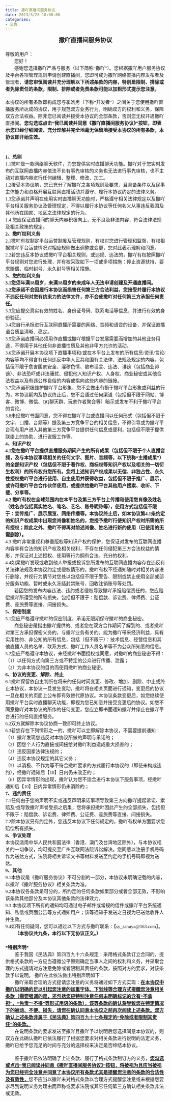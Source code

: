 ```yaml
---
title: 撒吖直播间服务协议
date: 2023/3/28 10:00:00
categories:
- 公告
---
```

<html>

<head>
    <meta http-equiv="Content-Type" content="text/html; charset=utf-8" />
    <meta http-equiv="Content-Style-Type" content="text/css" />
    <meta name="generator" content="Aspose.Words for .NET 23.3.0" />
    <title></title>
    <style type="text/css">
        body {
            text-align: justify;
            widows: 0;
            orphans: 0;
            font-family: Calibri;
            font-size: 10.5pt
        }
        h1,
        h2,
        p {
            margin: 0pt
        }
        h1 {
            margin-top: 5pt;
            margin-bottom: 5pt;
            text-align: left;
            page-break-inside: auto;
            page-break-after: auto;
            widows: 2;
            orphans: 2;
            font-family: 宋体;
            font-size: 24pt;
            font-weight: bold;
            color: #000000
        }
        h2 {
            margin-top: 5pt;
            margin-bottom: 5pt;
            text-align: left;
            page-break-inside: auto;
            page-break-after: auto;
            widows: 2;
            orphans: 2;
            font-family: 宋体;
            font-size: 18pt;
            font-weight: bold;
            color: #000000
        }
        .BalloonText {
            text-align: justify;
            widows: 0;
            orphans: 0;
            font-family: 宋体;
            font-size: 9pt
        }
        .CommentSubject {
            text-align: left;
            widows: 0;
            orphans: 0;
            font-family: Calibri;
            font-size: 10.5pt;
            font-weight: bold
        }
        .CommentText {
            text-align: left;
            widows: 0;
            orphans: 0;
            font-family: Calibri;
            font-size: 10.5pt
        }
        .DocumentMap {
            text-align: justify;
            widows: 0;
            orphans: 0;
            font-family: 宋体;
            font-size: 12pt
        }
        .Footer {
            text-align: left;
            widows: 0;
            orphans: 0;
            font-family: Calibri;
            font-size: 9pt
        }
        .Header {
            text-align: center;
            widows: 0;
            orphans: 0;
            border-bottom: 0.75pt solid #000000;
            padding-bottom: 1pt;
            font-family: Calibri;
            font-size: 9pt
        }
        .NormalWeb {
            margin-top: 5pt;
            margin-bottom: 5pt;
            text-align: left;
            widows: 2;
            orphans: 2;
            font-family: 宋体;
            font-size: 12pt
        }
        .\31 0 {
            font-family: Calibri;
            font-size: 10.5pt
        }
        .A5 {
            text-align: justify;
            widows: 0;
            orphans: 0;
            font-family: Calibri;
            font-size: 10.5pt;
            color: #000000
        }
        span.CommentReference {
            font-size: 10.5pt
        }
        span.Strong {
            font-weight: bold;
            -aw-style-name: strong
        }
        span.a4 {
            font-size: 10.5pt;
            font-weight: bold
        }
        span.a3 {
            font-size: 10.5pt
        }
        span.a2 {
            font-family: 宋体;
            font-size: 9pt
        }
        span.a1 {
            font-family: 宋体;
            font-size: 12pt
        }
        span.\31 {
            font-family: 宋体;
            font-size: 24pt;
            font-weight: bold
        }
        span.\32 {
            font-family: 宋体;
            font-size: 18pt;
            font-weight: bold
        }
        span.a {
            font-size: 9pt
        }
        span.a0 {
            font-size: 9pt
        }
    </style>
</head>

<body>
    <div>
        <p style="margin-bottom:14pt; text-align:center; line-height:150%; widows:2; orphans:2; font-size:14pt"><span
                style="font-family:宋体; font-weight:bold">撒吖直播间服务协议</span></p>
        <p style="text-align:left; line-height:150%; widows:2; orphans:2; font-size:11pt"><span
                style="font-family:宋体">尊敬的用户：</span></p>
        <p style="text-indent:21pt; text-align:left; line-height:150%; widows:2; orphans:2; font-size:11pt"><span
                style="font-family:宋体">您好！</span></p>
        <p style="text-indent:21pt; text-align:left; line-height:150%; widows:2; orphans:2; font-size:11pt"><span
                style="font-family:宋体">感谢您选择撒吖产品与服务（以下简称“撒吖”）。您根据撒吖用户服务协议及平台各项管理规则申请创建直播间，您即可成为撒吖网络直播内容发布者及管理者，</span><span
                style="font-family:宋体; font-weight:bold">请您审慎阅读并充分理解以下所述条款的内容，特别是限制、排除或者免除责任的条款，限制、排除或者免责条款可能以加粗形式提示您注意。</span>
        </p>
        <p
            style="margin-top:14pt; margin-bottom:14pt; text-align:left; line-height:150%; widows:2; orphans:2; font-size:11pt">
            <span style="font-family:宋体">本协议的所有条款即构成您与</span><span
                style="font-family:宋体; background-color:#fffefb">季皓男（下称</span><span
                style="font-family:宋体">“开发者”</span><span style="font-family:宋体; background-color:#fffefb">）</span><span
                style="font-family:宋体">之间关于您使用撒吖直播服务所达成的协议，用于规范双方业务行为，明确双方的权利和义务，保障双方合法权益。除非您已阅读并接受本协议的全部条款，否则您无权开通撒吖直播间。</span><span
                style="font-family:宋体; font-weight:bold">您勾选或点击“我已阅读并同意《撒吖直播间服务协议》”按钮，</span><a
                name="_Hlk508866689"><span
                    style="font-family:宋体; font-weight:bold">即表示您已经仔细阅读、充分理解并完全地毫无保留地接受本协议的所有条款，本协议即开始生效。</span></a></p>
        <p style="text-indent:21pt; text-align:left; line-height:150%; widows:2; orphans:2; font-size:11pt"><span
                style="font-family:宋体; -aw-import:ignore">&#xa0;</span></p>
        <p style="text-align:left; line-height:150%; widows:2; orphans:2; font-size:11pt"><span
                style="font-family:宋体; font-weight:bold">1、总则</span></p>
        <p style="text-align:left; line-height:150%; widows:2; orphans:2; font-size:11pt"><span
                style="font-family:宋体">1.1撒吖是</span><span
                style="font-family:宋体; background-color:#fffefb">一款网络聊天软件，为您提供实时直播聊天功能</span><span
                style="font-family:宋体">。撒吖对于您实时发布的互联网直播内容依法不负有事先审核的义务也无法进行事先审核，也不主动对直播内容进行任何编辑、整理、修改、加工。</span></p>
        <p style="text-align:left; line-height:150%; widows:2; orphans:2; font-size:11pt"><span
                style="font-family:宋体">1.2接受本协议前，您已充分了解撒吖之各项规则及要求，且具备条件以及民事主体能力和资格开展互联网直播活动并遵守、履行本协议约定的法律义务。</span></p>
        <p style="text-align:left; line-height:150%; widows:2; orphans:2; font-size:11pt"><span
                style="font-family:宋体">1.3您承诺并声明在使用</span><span
                style="font-family:宋体; background-color:#fffefb">实时直播聊天功能</span><span
                style="font-family:宋体">时，严格遵守相关法律规定以及撒吖平台相关服务协议及管理规定，不得以履行本协议等任何名义从事违反我国及其他所在国家、地区之法律规定的行为。</span></p>
        <p style="text-align:left; line-height:150%; widows:2; orphans:2; font-size:11pt"><span
                style="font-family:宋体">1.4 您应保证直播间的聊天内容积极向上，无不良及非法内容，符合法律法规及相关政策的规定。 </span></p>
        <p style="text-align:left; line-height:150%; widows:2; orphans:2; font-size:11pt"><span
                style="font-family:宋体; font-weight:bold">2、撒吖权利义务</span></p>
        <p style="text-align:left; line-height:150%; widows:2; orphans:2; font-size:11pt"><span
                style="font-family:宋体">2.1撒吖有权制定平台运营制度及管理规则，有权对您进行管理和监督，有权根据撒吖平台运营情况对相应规则做出调整或变更，您对此表示理解和同意。</span></p>
        <p style="text-align:left; line-height:150%; widows:2; orphans:2; font-size:11pt"><span
                style="font-family:宋体">2.2若您违反本协议或撒吖平台相关规则，或违规、违法的，撒吖有权按照撒吖平台规则对您进行处理，并有权采取如下一项或多项措施：停止资源扶持、要求赔偿、临时封号、永久封号等相关措施。</span>
        </p>
        <p style="text-align:left; line-height:150%; widows:2; orphans:2; font-size:11pt"><span
                style="font-family:宋体; font-weight:bold">3、您的权利义务</span></p>
        <p style="text-align:left; line-height:150%; widows:2; orphans:2; font-size:11pt"><span
                style="font-family:宋体; font-weight:bold">3.1您须年满18周岁，未满18周岁的未成年人</span><a name="_Hlk508872782"><span
                    style="font-family:宋体; font-weight:bold">无法申请创建及开通直播间。</span></a></p>
        <p style="text-align:left; line-height:150%; widows:2; orphans:2; font-size:11pt"><span
                style="font-family:宋体; font-weight:bold">3.2您承诺不会因履行本协议而损害任何第三方合法利益，您接受并履行本协议不违反任何对您有约束力的法律文件，亦不会使撒吖对任何第三方承担任何责任。</span>
        </p>
        <p style="text-align:left; line-height:150%; widows:2; orphans:2; font-size:11pt"><span
                style="font-family:宋体">3.3您应提交真实有效的姓名、身份证号码、联系电话等信息，并进行有效的身份验证。 </span></p>
        <p style="text-align:left; line-height:150%; widows:2; orphans:2; font-size:11pt"><span
                style="font-family:宋体">3.4您自行承担进行互联网直播所需要的网络、音频和语音的设备，并保证直播语音质量清晰、稳定。</span></p>
        <p style="text-align:left; line-height:150%; widows:2; orphans:2; font-size:11pt"><span
                style="font-family:宋体">3.5您承诺直播间必须用作直播或撒吖根据平台发展需要而增加的其他业务用途，不得用于其他任何非直播性质及其他非甲方允许的活动。</span></p>
        <p style="text-align:left; line-height:150%; widows:2; orphans:2; font-size:11pt"><span
                style="font-family:宋体">3.6您承诺开展本协议项下直播事项和/或在本平台上发布的所有信息/资讯/言论/内容等均不得含有任何违反中华人民共和国有关法律、法规及规定的内容，包括但不限于危害国家安全、淫秽色情、散布谣言、违法、诽谤（包括商业诽谤）、非法恐吓或非法骚扰、侵犯他人知识产权、人身权、商业秘密或其他合法权益以及有违公序良俗的内容或指向这些内容的链接。</span>
        </p>
        <p style="text-align:left; line-height:150%; widows:2; orphans:2; font-size:11pt"><span
                style="font-family:宋体">3.7您承诺积极维护撒吖平台形象，您不会做出有损于撒吖平台形象或利益的行为，本协议期内及协议终止后，您不会通过任何渠道（包括但不限于网站、博客、微博、微信、QQ聊天群、玩家作者聚会等）暗示或发布不利于撒吖平台的言论。</span>
        </p>
        <p style="text-align:left; line-height:150%; widows:2; orphans:2; font-size:11pt"><span
                style="font-family:宋体">3.8未经撒吖书面同意，您不得在撒吖平台或直播间以任何形式（包括但不限于文字、口播、音频等）提及第三方竞争平台的相关信息，不得引导或为撒吖平台现有用户进入其他第三方竞争平台提供任何信息或便利，包括但不限于提供联络上的协助、进行说服工作等。</span>
        </p>
        <p style="text-align:left; line-height:150%; widows:2; orphans:2; font-size:11pt"><span
                style="font-family:宋体; font-weight:bold">4、知识产权</span></p>
        <p style="text-align:left; line-height:150%; widows:2; orphans:2; font-size:11pt"><span
                style="font-family:宋体; font-weight:bold">4.1您在撒吖平台提供直播服务期间产生的所有成果（包括但不限于个人直播音频，及与本协议事项相关的任何文字、图片、音频等，以下统称“主播成果”）的全部知识产权（包括但不限于著作权、商标权等知识产权以及相关的一切衍生权利）的所有权归您所有。您将上述知识产权成果以无偿、非独占性、永久性授权撒吖平台进行使用、自主使用并获得收益，包括但不限于推广、展示，或许可撒吖平台合作伙伴使用，或提供给撒吖平台其他用户搜索、收听、下载、分享等。</span>
        </p>
        <p style="text-align:left; line-height:150%; widows:2; orphans:2; font-size:11pt"><span
                style="font-family:宋体; font-weight:bold">4.2
                撒吖有权在全球范围内在本平台及第三方平台上传播和使用您肖像及姓名（姓名亦包括真实姓名、笔名、艺名、账号昵称等），使用方式包括但不限于：宣传推广、展示展览、网络传播等。本协议终止后，如本协议第4.1条约定的知识产权成果中出现您肖像和姓名的，您授予撒吖行使知识产权时所需的所有授权；除此之外，撒吖不得再对前述肖像、姓名进行新的使用（已使用的无需删除）。</span>
        </p>
        <p style="text-align:left; line-height:150%; widows:2; orphans:2; font-size:11pt"><span
                style="font-family:宋体">4.3
                撒吖非常重视和尊重版权等知识产权的保护，您保证对发布的互联网直播内容享有合法的知识产权及相关权利，不存在任何侵犯第三方合法权益的情形，并保证对上述授权、使用等行为拥有合法、充分的权利。</span></p>
        <p style="text-align:left; line-height:150%; widows:2; orphans:2; font-size:11pt"><span
                style="font-family:宋体">4.4如果撒吖发现或收到他人举报或投诉您所发布的互联网直播内容存在违反有关法律法规及本协议约定或侵权情形的，撒吖有权不经通知随时对相关内容进行删除，并视行为情节对您处以包括但不限于警告、限制或禁止使用全部或部分服务功能、暂时或永久冻结封禁账号、回收注销账号等处罚。</span>
        </p>
        <p style="text-indent:21pt; text-align:left; line-height:150%; widows:2; orphans:2; font-size:11pt"><span
                style="font-family:宋体">若因您的发布内容违法、违约或者侵权导致撒吖承担赔偿责任的，您应赔偿撒吖所遭受的所有损失，包括但不限于：赔偿款、诉讼费、律师费、公证费、差旅费等直接、间接损失。</span>
        </p>
        <p style="text-align:left; line-height:150%; widows:2; orphans:2; font-size:11pt"><span
                style="font-family:宋体; font-weight:bold">5、保密制度</span></p>
        <p style="text-align:left; line-height:150%; widows:2; orphans:2; font-size:11pt"><span
                style="font-family:宋体">5.1您应严格遵守撒吖的保密制度，承诺无限期保守撒吖的商业秘密。</span></p>
        <p style="text-indent:21pt; text-align:left; line-height:150%; widows:2; orphans:2; font-size:11pt"><span
                style="font-family:宋体">商业秘密是指由撒吖提供的、或者您在双方合作期间了解到的、或者撒吖对第三方承担保密义务的，与撒吖业务有关的，能为撒吖带来经济利益，具有实用性的、非公知的所有信息，包括（但不限于）：技术信息、经营信息和其他直播人员的名单、联系方式、撒吖工作人员名单等不为公众所知悉的信息。</span>
        </p>
        <p style="text-align:left; line-height:150%; widows:2; orphans:2; font-size:11pt"><span
                style="font-family:宋体">5.2您应严格遵守本协议，未经撒吖书面授权或同意，对撒吖的商业秘密不得：</span></p>
        <p style="text-align:left; line-height:150%; widows:2; orphans:2; font-size:11pt"><span
                style="font-family:宋体">（1）以任何方式向第三方或不特定的公众进行传播、泄露；</span></p>
        <p style="text-align:left; line-height:150%; widows:2; orphans:2; font-size:11pt"><span
                style="font-family:宋体">（2）为非本协议的目的而使用撒吖的商业秘密。</span></p>
        <p style="text-align:left; line-height:150%; widows:2; orphans:2; font-size:11pt"><span
                style="font-family:宋体; font-weight:bold">6、协议的变更、解除、终止</span></p>
        <p style="text-align:left; line-height:150%; widows:2; orphans:2; font-size:11pt"><span
                style="font-family:宋体">6.1撒吖保留依自主判断在将来的任何时间变更、修改、增加、删除、中止或终止本协议，本协议一旦发生变动，撒吖将在相关页面进行通知，变更后的协议一旦在相关的页面上公布即有效替代原协议。本协议条款变更后，如您继续使用撒吖平台实时</span><span
                style="font-family:宋体; background-color:#fffefb">直播聊天功能</span><span
                style="font-family:宋体">，即视为您已知悉并接受变更后的协议。如您不同意撒吖对本协议的所作的任何变更，您应立即书面通知撒吖并停止在撒吖平台进行的任何直播服务。</span></p>
        <p style="text-align:left; line-height:150%; widows:2; orphans:2; font-size:11pt"><span
                style="font-family:宋体">6.2双方就解除本协议协商一致即可终止协议。</span></p>
        <p style="text-align:left; line-height:150%; widows:2; orphans:2; font-size:11pt"><span
                style="font-family:宋体">6.3若您存在下列情形之一的，撒吖可以立即解除本协议，不需要提前通知：</span></p>
        <p style="text-align:left; line-height:150%; widows:2; orphans:2; font-size:11pt"><span
                style="font-family:宋体">（1）撒吖发现您违反对本协议所做的声明与承诺的；</span></p>
        <p style="text-align:left; line-height:150%; widows:2; orphans:2; font-size:11pt"><span
                style="font-family:宋体">（2）因您个人行为直接或间接给对撒吖利益造成重大损害的；</span></p>
        <p style="text-align:left; line-height:150%; widows:2; orphans:2; font-size:11pt"><span
                style="font-family:宋体">（3）违反国家法律法规的；</span></p>
        <p style="text-align:left; line-height:150%; widows:2; orphans:2; font-size:11pt"><span
                style="font-family:宋体">（4）违反本协议规定的其它义务；</span></p>
        <p style="text-align:left; line-height:150%; widows:2; orphans:2; font-size:11pt"><span
                style="font-family:宋体">（5）以消极、不作为等不符合撒吖要求的方式履行本协议的（即使未构成违约），经撒吖通知后【10】日内仍未改正的；</span></p>
        <p style="text-align:left; line-height:150%; widows:2; orphans:2; font-size:11pt"><span
                style="font-family:宋体">（6）因异常情形的出现，撒吖认为您不适合进行本协议下服务事项，经撒吖通知后【10】日内异常情形仍未消除的；</span></p>
        <p style="text-align:left; line-height:150%; widows:2; orphans:2; font-size:11pt"><span
                style="font-family:宋体; font-weight:bold">7、违约责任</span></p>
        <p style="text-align:left; line-height:150%; widows:2; orphans:2; font-size:11pt"><span
                style="font-family:宋体">7.1任何由于您的声明不实或违反声明承诺事项导致第三方向撒吖提起诉讼、索赔及/或导致撒吖声誉受损之后果，您将承担撒吖因此产生的全部损失，包括但不限于：赔偿款、诉讼费、律师费、公证费、差旅费等直接、间接损失。</span>
        </p>
        <p style="text-align:left; line-height:150%; widows:2; orphans:2; font-size:11pt"><span
                style="font-family:宋体">7.2除本协议另有约定外，您违反本协议下任何规定的，撒吖有权单方面要求您赔偿所有损失。</span></p>
        <p style="text-align:left; line-height:150%; widows:2; orphans:2; font-size:11pt"><span
                style="font-family:宋体; font-weight:bold">8、争议处理</span></p>
        <p style="text-align:left; line-height:150%; widows:2; orphans:2; font-size:11pt"><span
                style="font-family:宋体">本协议适用中华人民共和国法律（香港、澳门及台湾地区除外），</span><span
                style="font-family:宋体; background-color:#ffffff">与本协议相关的一切争议，</span><span
                style="font-family:宋体">均可</span><span
                style="font-family:宋体; background-color:#ffffff">提交至广州互联网法院诉讼解决。</span><span
                style="font-family:宋体">您</span><span
                style="font-family:宋体; background-color:#ffffff">同意以注册手机号码作为送达方式，法院将相关诉讼文书等材料发送至约定的手机号码即视为送达。</span></p>
        <p style="text-align:left; line-height:150%; widows:2; orphans:2; font-size:11pt"><span
                style="font-family:宋体; font-weight:bold">9、其他</span></p>
        <p style="text-align:left; line-height:150%; widows:2; orphans:2; font-size:11pt"><span
                style="font-family:宋体">9.1本协议是《撒吖服务协议》不可分割的一部分，本协议未明确记载的内容，以撒吖《撒吖服务协议》相关条款为准。</span></p>
        <p style="text-align:left; line-height:150%; widows:2; orphans:2; font-size:11pt"><span
                style="font-family:宋体">9.2本协议各条款是可分的，所约定的任何条款如果部分或者全部无效，不影响该条款其他部分及本协议其他条款的法律效力。</span></p>
        <p style="text-align:left; line-height:150%; widows:2; orphans:2; font-size:11pt"><span
                style="font-family:宋体">9.3 本协议项下所有的通知均可通过电子邮件或常规的信件或撒吖平台系统通知、私信或页面公告等方式通知用户；该等通知于发送之日视为已送达收件人并生效。</span>
        </p>
        <p style="text-align:left; line-height:150%; font-size:11pt"><span
                style="font-family:宋体">9.4如有任何疑问，您可以通过以下方式与撒吖联系：【sy_sanuya@163.com】。</span></p>
        <p style="text-indent:22pt; text-align:left; line-height:150%; widows:2; orphans:2; font-size:11pt"><span
                style="font-family:宋体; font-weight:bold">（本协议共九条，本行以下无协议正文。）</span></p>
        <p style="text-align:left; line-height:150%; widows:2; orphans:2; font-size:11pt"><span
                style="font-family:宋体; -aw-import:ignore">&#xa0;</span></p>
        <p style="text-align:left; line-height:150%; widows:2; orphans:2; font-size:11pt"><span
                style="font-family:宋体; font-weight:bold">*特别声明*</span></p>
        <p style="text-indent:22pt; text-align:left; line-height:150%; widows:2; orphans:2; font-size:11pt"><span
                style="font-family:宋体">鉴于我国《民法典》</span><span
                style="font-family:宋体; color:#333333; background-color:#ffffff">第四百九十六条</span><span
                style="font-family:宋体">规定：采用格式条款订立合同的，提供格式条款的一方应当遵循公平原则确定当事人之间的权利和义务，并采取合理的方式提请对方注意免除或者限制其责任的条款，按照对方的要求，对该条款予以说明。
                撒吖在此依法做出特别声明如下：</span></p>
        <p style="text-indent:22pt; text-align:left; line-height:150%; widows:2; orphans:2; font-size:11pt"><span
                style="font-family:宋体">撒吖采取合理的方式提请您注意的义务将通过如下方式实现：</span><span
                style="font-family:宋体; font-weight:bold; text-decoration:underline">在本协议中撒吖以明确的足以引起您注意的加重字体、下划线等合理方式提醒您注意相关条款（需要强调的是，还包括您应特别注意任何未明确标记的含有“不承担”、“免责”“不得”等形式用语的条款），该等条款的确认将导致您在特定情况下的被动、不便、损失，请您在确认同意本协议之前再次阅读上述条款。双方确认上述条款非属于《民法典》</span><span
                style="font-family:宋体; font-weight:bold; text-decoration:underline; color:#333333; background-color:#ffffff">第四百九十七条</span><span
                style="font-family:宋体; font-weight:bold; text-decoration:underline">规定的“免除或者限制其责任”的条款。</span></p>
        <p style="text-indent:22pt; text-align:left; line-height:150%; widows:2; orphans:2; font-size:11pt"><span
                style="font-family:宋体">在说明条款的要求发送至撒吖且撒吖予以说明后您选择同意本协议的，则双方在此确认撒吖已依法履行了根据您要求对相关条款进行说明的法定义务，撒吖已给予您充足的时间与充分的选择权来决定是否缔结本协议。</span>
        </p>
        <p
            style="margin-top:14pt; margin-bottom:14pt; text-indent:22pt; text-align:left; line-height:150%; widows:2; orphans:2; font-size:11pt">
            <span style="font-family:宋体">鉴于撒吖已依法明确了上述条款、履行了格式条款制订方的义务，</span><span
                style="font-family:宋体; font-weight:bold; text-decoration:underline">您勾选或点击“我已阅读并同意《撒吖直播间服务协议》”按钮，将被视为且应当被视为您已经完全注意并同意了本协议所有条款尤其是提醒您注意的条款的合法性及有效性，</span><span
                style="font-family:宋体">您不应当以撒吖未对格式条款以合理方式提醒您注意或未根据您要求尽到说明义务为理由而声称或要求法院或其它任何第三方确认相关条款非法或无效。</span></p>
        <p style="line-height:150%; font-size:11pt"><span style="font-family:宋体; -aw-import:ignore">&#xa0;</span></p>
    </div>
</body>

</html>